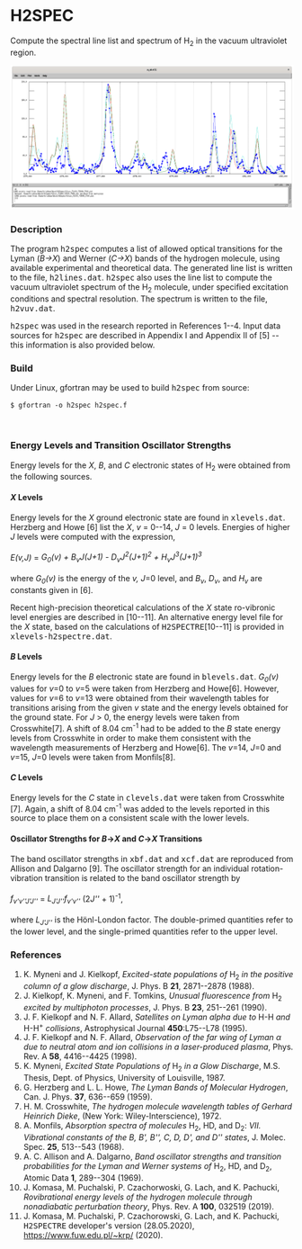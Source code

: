 # H2SPEC
Compute the spectral line list and spectrum of H<sub>2</sub> in the
vacuum ultraviolet region.

![h2spec output](h2spec_output.png)

<h3>Description</h3>
<p>The program <tt>h2spec</tt> computes a list of allowed optical
transitions for the Lyman (<i>B&rarr;X</i>) and Werner (<i>C&rarr;X</i>)
bands of the hydrogen molecule, using available experimental and 
theoretical data. The generated line list is written to the file,
<tt>h2lines.dat</tt>. <tt>h2spec</tt> also uses the line 
list to compute the vacuum ultraviolet spectrum of the H<sub>2</sub> 
molecule, under specified excitation conditions and spectral 
resolution. The spectrum is written to the file, <tt>h2vuv.dat</tt>.
</p>

<p><tt>h2spec</tt> was used in the research reported in References
1--4. Input data sources for <tt>h2spec</tt> are described in Appendix
I and Appendix II of [5] -- this information is also provided below.
</p>

<h3>Build</h3>
<p>Under Linux, gfortran may be used to build <tt>h2spec</tt>
from source:<br>

	$ gfortran -o h2spec h2spec.f
<br>

<h3>Energy Levels and Transition Oscillator Strengths</h3>
<p>
Energy levels for the <i>X</i>, <i>B</i>, and <i>C</i> electronic
states of H<sub>2</sub> were obtained from the following sources.
</p>
<h4><i>X</i> Levels</h4>
<p>
Energy levels for the <i>X</i> ground electronic state are
found in <tt>xlevels.dat</tt>. Herzberg and Howe [6] list the 
<i>X</i>, <i>v</i> = 0--14, <i>J</i> = 0 levels. Energies 
of higher <i>J</i> levels were computed with the expression,<br><br>
<i>E(v,J)</i> = <i>G<sub>0</sub>(v) + B<sub>v</sub>J(J+1) -
D<sub>v</sub>J<sup>2</sup>(J+1)<sup>2</sup> +
H<sub>v</sub>J<sup>3</sup>(J+1)<sup>3</sup></i>
<br><br>
where <i>G<sub>0</sub>(v)</i> is the energy of the <i>v, J</i>=0
level, and <i>B<sub>v</sub></i>, <i>D<sub>v</sub></i>, and
<i>H<sub>v</sub></i> are constants given in [6].
</p>
<p>
Recent high-precision theoretical calculations of the <i>X</i>
state ro-vibronic level energies are described in [10--11]. An
alternative energy level file for the <i>X</i> state, based on
the calculations of <tt>H2SPECTRE</tt>[10--11] is provided in
<tt>xlevels-h2spectre.dat</tt>.
</p>

<h4><i>B</i> Levels</h4>
<p>
Energy levels for the <i>B</i> electronic state are found in
<tt>blevels.dat</tt>. <i>G<sub>0</sub>(v)</i> values for 
<i>v</i>=0 to <i>v</i>=5 were taken from Herzberg and Howe[6]. 
However, values for <i>v</i>=6 to <i>v</i>=13 were obtained from 
their wavelength tables for transitions arising from the given 
<i>v</i> state and the energy levels obtained for the ground state. 
For <i>J</i> &gt; 0, the energy levels were taken from 
Crosswhite[7]. A shift of 8.04 cm<sup>-1</sup> had to be added to 
the <i>B</i> state energy levels from Crosswhite in order to make 
them consistent with the wavelength measurements of Herzberg and 
Howe[6]. The <i>v</i>=14, <i>J</i>=0 and <i>v</i>=15, <i>J</i>=0 
levels were taken from Monfils[8].
</p>
<h4><i>C</i> Levels</h4>
<p>
Energy levels for the <i>C</i> state in <tt>clevels.dat</tt>
were taken from Crosswhite [7]. Again, a shift of 
8.04 cm<sup>-1</sup> was added to the levels reported in this 
source to place them on a consistent scale with the lower levels.
</p>
<h4>Oscillator Strengths for <i>B</i>&rarr;<i>X</i> and
<i>C</i>&rarr;<i>X</i> Transitions</h4>
<p>
The band oscillator strengths in <tt>xbf.dat</tt> and 
<tt>xcf.dat</tt> are reproduced from Allison and Dalgarno [9].
The oscillator strength for an individual rotation-vibration
transition is related to the band oscillator strength by<br><br>
<i>f<sub>v'v''J'J''</sub></i> = 
<i>L<sub>J'J''</sub>f<sub>v'v''</sub></i> 
(2<i>J''</i> + 1)<sup>-1</sup>,
<br><br>
where <i>L<sub>J'J''</sub></i> is the H&ouml;nl-London factor. The
double-primed quantities refer to the lower level, and the
single-primed quantities refer to the upper level.
</p>

<h3>References</h3>

1. K. Myneni and J. Kielkopf, <i>Excited-state populations of</i> 
H<sub>2</sub> <i>in the positive column of a glow discharge</i>, 
J. Phys. B <b>21</b>, 2871--2878 (1988).<br>
2. J. Kielkopf, K. Myneni, and F. Tomkins, <i>Unusual fluorescence
from</i> H<sub>2</sub> <i>excited by multiphoton processes</i>,
J. Phys. B <b>23</b>, 251--261 (1990).<br>
3. J. F. Kielkopf and N. F. Allard, <i>Satellites on Lyman alpha
due to</i> H-H <i>and</i> H-H<sup>+</sup> <i>collisions</i>,
Astrophysical Journal <b>450</b>:L75--L78 (1995).<br>
4. J. F. Kielkopf and N. F. Allard, <i>Observation of the far wing
of Lyman &alpha; due to neutral atom and ion collisions in a
laser-produced plasma</i>, Phys. Rev. A <b>58</b>, 4416--4425
(1998).<br>
5. K. Myneni, <i>Excited State Populations of</i> H<sub>2</sub>
<i> in a Glow Discharge</i>, M.S. Thesis, Dept. of Physics,
University of Louisville, 1987.<br>
6. G. Herzberg and L. L. Howe, <i>The Lyman Bands of Molecular 
Hydrogen</i>, Can. J. Phys. <b>37</b>, 636--659 (1959).<br>
7. H. M. Crosswhite, <i>The hydrogen molecule wavelength tables
of Gerhard Heinrich Dieke</i>, (New York: Wiley-Interscience),
1972.<br>
8. A. Monfils, <i>Absorption spectra of molecules</i> 
H<sub>2</sub>, HD, and D<sub>2</sub>: <i>VII. Vibrational 
constants of the B, B', B'', C, D, D', and D'' states</i>, 
J. Molec. Spec. <b>25</b>, 513--543 (1968).<br>
9. A. C. Allison and A. Dalgarno, <i>Band oscillator strengths
and transition probabilities for the Lyman and Werner systems of</i>
H<sub>2</sub>, HD, and D<sub>2</sub>, Atomic Data <b>1</b>, 
289--304 (1969).<br>
10. J. Komasa, M. Puchalski, P. Czachorwoski, G. Lach, and
K. Pachucki, <i>Rovibrational energy levels of the hydrogen
molecule through nonadiabatic perturbation theory</i>, Phys.
Rev. A <b>100</b>, 032519 (2019).<br>
11. J. Komasa, M. Puchalski, P. Czachorowski, G. Lach, and
K. Pachucki, <tt>H2SPECTRE</tt> developer's version (28.05.2020),
https://www.fuw.edu.pl/~krp/ (2020).<br>

